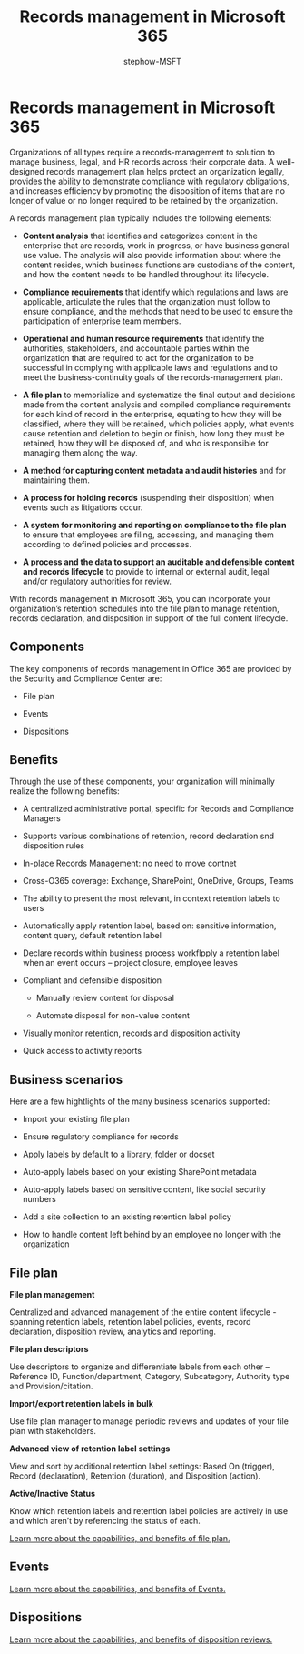 ﻿---
title: "Records management in Microsoft 365"
ms.author: stephow
author: stephow-MSFT
manager: laurawi
ms.date: 
audience: Admin
ms.topic: conceptual
ms.service: O365-seccomp
localization_priority: Priority
ms.collection: M365-security-compliance
search.appverid: 
- MOE150
- MET150
description: "With records management in Microsoft 365, you can apply your organization’s specific retention schedules into a file plan to manage retention, records declaration, and disposition in support of the full content lifecycle."
---

# Records management in Microsoft 365

Organizations of all types require a records-management to solution to manage business, legal, and HR records across their corporate data.  A well-designed records management plan helps protect an organization legally, provides the ability to demonstrate compliance with regulatory obligations, and increases efficiency by promoting the disposition of  items that are no longer of value or no longer required to be retained by the organization. 
 
A records management plan typically includes the following elements:
 
- **Content analysis** that identifies and categorizes content in the enterprise that are records, work in progress, or have business general use value. The analysis will also provide information about where the content resides, which business functions are custodians of the content, and how the content needs to be handled throughout its lifecycle.

- **Compliance requirements** that identify which regulations and laws are applicable, articulate the rules that the organization must follow to ensure compliance, and the methods that need to be used to ensure the participation of enterprise team members.

- **Operational and human resource requirements** that identify the authorities, stakeholders, and accountable parties within the organization that are required to act for the organization to be successful in complying with applicable laws and regulations and to meet the business-continuity goals of the records-management plan.

- **A file plan** to memorialize and systematize the final output and decisions made from the content analysis and compiled compliance requirements for each kind of record in the enterprise, equating to how they will be classified, where they will be retained, which policies apply, what events cause retention and deletion to begin or finish, how long they must be retained, how they will be disposed of, and who is responsible for managing them along the way.

- **A method for capturing content metadata and audit histories** and for maintaining them.

- **A process for holding records** (suspending their disposition) when events such as litigations occur.

- **A system for monitoring and reporting on compliance to the file plan** to ensure that employees are filing, accessing, and managing them according to defined policies and processes.

- **A process and the data to support an auditable and defensible content and records lifecycle** to provide to internal or external audit, legal and/or regulatory authorities for review.

With records management in Microsoft 365, you can incorporate your organization’s retention schedules into the file plan to manage retention, records declaration, and disposition in support of the full content lifecycle.


## Components

The key components of records management in Office 365 are provided by the Security and Compliance Center are: 

   - File plan 

   - Events

   - Dispositions

## Benefits

Through the use of these components, your organization will minimally realize the following benefits: 

- A centralized administrative portal, specific for Records and Compliance Managers 

- Supports various combinations of retention, record declaration snd disposition rules

- In-place Records Management: no need to move contnet

- Cross-O365 coverage: Exchange, SharePoint, OneDrive, Groups, Teams

- The ability to present the most relevant, in context retention labels to users

- Automatically apply retention label, based on: sensitive information, content query, default retention label

- Declare records within business process workflpply a retention label when an event occurs – project closure, employee leaves

- Compliant and defensible disposition

   - Manually review content for disposal 

   - Automate disposal for non-value content

- Visually monitor retention, records and disposition activity

- Quick access to activity reports

## Business scenarios

Here are a few hightlights of the many business scenarios supported: 

  - Import your existing file plan

  - Ensure regulatory compliance for records

  - Apply labels by default to a library, folder or docset

  - Auto-apply labels based on your existing SharePoint metadata

  - Auto-apply labels based on sensitive content, like social security numbers 

  - Add a site collection to an existing retention label policy

  - How to handle content left behind by an employee no longer with the organization

## File plan

**File plan management**

Centralized and advanced management of the entire content lifecycle - spanning retention labels, retention label policies, events, record declaration, disposition review, analytics and reporting. 

**File plan descriptors**

Use descriptors to organize and differentiate labels from each other – Reference ID, Function/department, Category, Subcategory, Authority type and Provision/citation.

**Import/export retention labels in bulk**

Use file plan manager to manage periodic reviews and updates of your file plan with stakeholders.

**Advanced view of retention label settings** 

View and sort by additional retention label settings: Based On (trigger), Record (declaration), Retention (duration), and Disposition (action).


**Active/Inactive Status**

Know which retention labels and retention label policies are actively in use and which aren’t by referencing the status of each.

[Learn more about the capabilities, and benefits of file plan.](file-plan-manager.md) 

## Events

[Learn more about the capabilities, and benefits of Events.](event-driven-retention.md)

## Dispositions

[Learn more about the capabilities, and benefits of disposition reviews.](disposition-reviews.md)